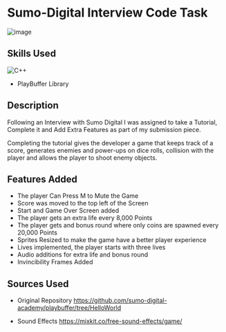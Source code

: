 # Sumo-Digital Interview Code Task
![image](https://github.com/EmilyF99/SumoDigitalInterviewCode/assets/72047699/2296c115-5c91-4080-8e90-a33e0b49f5d3)

## Skills Used
![C++](https://img.shields.io/badge/c++-%2300599C.svg?style=for-the-badge&logo=c%2B%2B&logoColor=white)
- PlayBuffer Library

## Description
Following an Interview with Sumo Digital I was assigned to take a Tutorial, Complete it and Add Extra Features as part of my submission piece.

Completing the tutorial gives the developer a game that keeps track of a score, generates enemies and power-ups on dice rolls, collision with the player and allows the player to shoot enemy objects. 

## Features Added 
- The player Can Press M to Mute the Game
- Score was moved to the top left of the Screen
- Start and Game Over Screen added
- The player gets an extra life every 8,000 Points
- The player gets and bonus round where only coins are spawned every 20,000 Points
- Sprites Resized to make the game have a better player experience
- Lives implemented, the player starts with three lives
- Audio additions for extra life and bonus round
- Invincibility Frames Added

## Sources Used
- Original Repository
  https://github.com/sumo-digital-academy/playbuffer/tree/HelloWorld
  
- Sound Effects
  https://mixkit.co/free-sound-effects/game/ 
